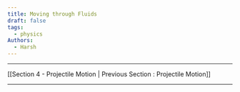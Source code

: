 ```yaml
---
title: Moving through Fluids
draft: false
tags:
  - physics
Authors:
  - Harsh
---
```

---

[[Section 4 - Projectile Motion | Previous Section : Projectile Motion]]

---
